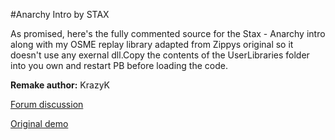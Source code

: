 #Anarchy Intro by STAX

As promised, here's the fully commented source for the Stax - Anarchy intro along with my OSME replay library adapted from Zippys original so it doesn't use any exernal dll.Copy the contents of the UserLibraries folder into you own and restart PB before loading the code.


**Remake author:** KrazyK

[Forum discussion](https://www.dbfinteractive.com/forum/index.php?topic=6515.msg83094)

[Original demo](https://demozoo.org/productions/130094/)
